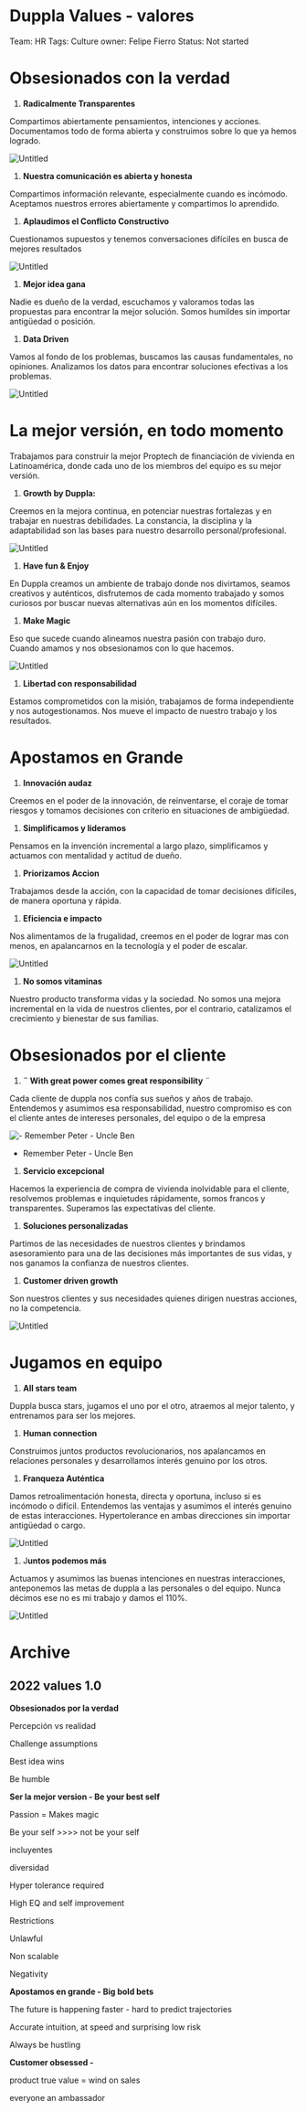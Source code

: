 # Duppla Values - valores

Team: HR
Tags: Culture
owner: Felipe Fierro
Status: Not started

# Obsesionados con la verdad

1. **Radicalmente Transparentes** 

Compartimos abiertamente pensamientos, intenciones y acciones. Documentamos todo de forma abierta y construimos sobre lo que ya hemos logrado.

![Untitled](Duppla%20Values%20-%20valores%2066056322e6e54e88931c84380a284d00/Untitled.png)

1. **Nuestra comunicación es abierta y honesta** 

Compartimos información relevante, especialmente cuando es incómodo. Aceptamos nuestros errores abiertamente y compartimos lo aprendido.

1. **Aplaudimos el Conflicto Constructivo** 

Cuestionamos supuestos y tenemos conversaciones difíciles en busca de mejores resultados

![Untitled](Duppla%20Values%20-%20valores%2066056322e6e54e88931c84380a284d00/Untitled%201.png)

1. **Mejor idea gana** 

Nadie es dueño de la verdad, escuchamos y valoramos todas las propuestas para encontrar la mejor solución. Somos humildes sin importar antigüedad o posición.  

1. **Data Driven**  

Vamos al fondo de los problemas, buscamos las causas fundamentales, no opiniones. Analizamos los datos para encontrar soluciones efectivas a los problemas.

![Untitled](Duppla%20Values%20-%20valores%2066056322e6e54e88931c84380a284d00/Untitled%202.png)

# La mejor versión, en todo momento

Trabajamos para construir la mejor Proptech de financiación de vivienda en Latinoamérica, donde cada uno de los miembros del equipo es su mejor versión.

1. **Growth by Duppla:**

Creemos en la mejora continua, en potenciar nuestras fortalezas y en trabajar en nuestras debilidades. La constancia, la disciplina y la adaptabilidad son las bases para nuestro desarrollo personal/profesional.

![Untitled](Duppla%20Values%20-%20valores%2066056322e6e54e88931c84380a284d00/Untitled%203.png)

1. **Have fun & Enjoy**

 En Duppla creamos un ambiente de trabajo donde nos divirtamos, seamos creativos y auténticos, disfrutemos de cada momento trabajado y somos curiosos por buscar nuevas alternativas aún en los momentos difíciles. 

1. **Make Magic** 

Eso que sucede cuando alineamos nuestra pasión con trabajo duro. Cuando amamos y nos obsesionamos con lo que hacemos. 

![Untitled](Duppla%20Values%20-%20valores%2066056322e6e54e88931c84380a284d00/Untitled%204.png)

1. **Libertad con responsabilidad** 

Estamos comprometidos con la misión, trabajamos de forma independiente y nos autogestionamos. Nos mueve el impacto de nuestro trabajo y los resultados.

# Apostamos en Grande

1. **Innovación audaz** 

Creemos en el poder de la innovación, de reinventarse, el coraje de tomar riesgos y tomamos decisiones con criterio en situaciones de ambigüedad.

1. **Simplificamos y lideramos** 

Pensamos en la invención incremental a largo plazo, simplificamos y actuamos con mentalidad y actitud de dueño. 

1. **Priorizamos Accion**

Trabajamos desde la acción, con la capacidad de tomar decisiones difíciles, de manera oportuna y rápida. 

1. **Eficiencia e impacto** 

Nos alimentamos de la frugalidad, creemos en el poder de lograr mas con menos, en apalancarnos en la tecnología y el poder de escalar. 

![Untitled](Duppla%20Values%20-%20valores%2066056322e6e54e88931c84380a284d00/Untitled%205.png)

1. **No somos vitaminas**  

Nuestro producto transforma vidas y la sociedad. No somos una mejora incremental en la vida de nuestros clientes, por el contrario, catalizamos el crecimiento y bienestar de sus familias.

# Obsesionados por el cliente

1. **¨ With great power comes great responsibility** ¨

Cada cliente de duppla nos confía sus sueños y años de trabajo. Entendemos y asumimos esa responsabilidad, nuestro compromiso es con el cliente antes de intereses personales, del equipo o de la empresa

![- Remember Peter - Uncle Ben](Duppla%20Values%20-%20valores%2066056322e6e54e88931c84380a284d00/Untitled%206.png)

- Remember Peter - Uncle Ben

1. **Servicio excepcional** 

Hacemos la experiencia de compra de vivienda inolvidable para el cliente, resolvemos problemas e inquietudes rápidamente, somos francos y transparentes. Superamos las expectativas del cliente.

1. **Soluciones personalizadas**

Partimos de las necesidades de nuestros clientes y brindamos asesoramiento para una de las decisiones más importantes de sus vidas, y nos ganamos la confianza de nuestros clientes.

1. **Customer driven growth**

Son nuestros clientes y sus necesidades quienes dirigen nuestras acciones, no la competencia. 

![Untitled](Duppla%20Values%20-%20valores%2066056322e6e54e88931c84380a284d00/Untitled%207.png)

# Jugamos en equipo

1. **All stars team**

 Duppla busca stars, jugamos el uno por el otro, atraemos al mejor talento, y entrenamos para ser los mejores. 

1. **Human connection**

 Construimos juntos productos revolucionarios, nos apalancamos en relaciones personales y desarrollamos interés genuino por los otros.

1. **Franqueza Auténtica**

 Damos retroalimentación honesta, directa y oportuna, incluso si es incómodo o difícil. Entendemos las ventajas y asumimos el interés genuino de estas interacciones. Hypertolerance en ambas direcciones sin importar antigüedad o cargo.

![Untitled](Duppla%20Values%20-%20valores%2066056322e6e54e88931c84380a284d00/Untitled%208.png)

1. J**untos podemos más**

 Actuamos y asumimos las buenas intenciones en nuestras interacciones, anteponemos las metas de duppla a las personales o del equipo. Nunca décimos ese no es mi trabajo y damos el 110%.

![Untitled](Duppla%20Values%20-%20valores%2066056322e6e54e88931c84380a284d00/Untitled%209.png)

# Archive

## 2022 values 1.0

**Obsesionados por la verdad** 

Percepción vs realidad

Challenge assumptions

Best idea wins

Be humble

**Ser la mejor version - Be your best self**  

Passion = Makes magic

Be your self >>>> not be your self

incluyentes

diversidad

Hyper tolerance required

High EQ and self improvement

Restrictions

Unlawful

Non scalable

Negativity

**Apostamos en grande - Big bold bets** 

The future is happening faster - hard to predict trajectories

Accurate intuition, at speed and surprising low risk

Always be hustling 

**Customer obsessed -** 

product true value = wind on sales 

everyone an ambassador